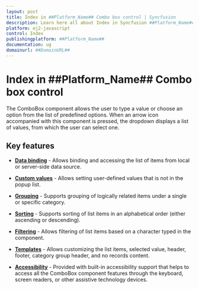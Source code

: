 ```yaml
---
layout: post
title: Index in ##Platform_Name## Combo box control | Syncfusion
description: Learn here all about Index in Syncfusion ##Platform_Name## Combo box control of Syncfusion Essential JS 2 and more.
platform: ej2-javascript
control: Index 
publishingplatform: ##Platform_Name##
documentation: ug
domainurl: ##DomainURL##
---
```


# Index in ##Platform_Name## Combo box control

The ComboBox component allows the user to type a value or choose an option from the list of predefined options. When an arrow icon accompanied with this component is pressed, the dropdown displays a list of values, from which the user can select one.

## Key features

* **[Data binding](./data-binding)** - Allows binding and accessing the list of items from local or server-side data source.

* **[Custom values](./getting-started/#custom-values)** - Allows setting user-defined values that is not in the popup list.

* **[Grouping](./grouping)** - Supports grouping of logically related items under a single or specific category.

* **[Sorting](../api/combo-box/#sortorder)** - Supports sorting of list items in an alphabetical order (either ascending or descending).

* **[Filtering](./filtering)** - Allows filtering of list items based on a character typed in the component.

* **[Templates](./templates)** - Allows customizing the list items, selected value, header, footer, category group header, and no records content.

* **[Accessibility](./accessibility)** - Provided with built-in accessibility support that helps to access all the ComboBox component features through the keyboard, screen readers, or other assistive technology devices.